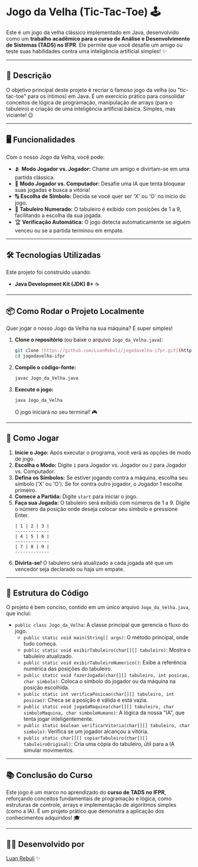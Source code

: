 # Jogo da Velha (Tic-Tac-Toe) 🕹️

Este é um jogo da velha clássico implementado em Java, desenvolvido como um **trabalho acadêmico para o curso de Análise e Desenvolvimento de Sistemas (TADS) no IFPR**. Ele permite que você desafie um amigo ou teste suas habilidades contra uma inteligência artificial simples! ✨

---

## 🧾 Descrição

O objetivo principal deste projeto é recriar o famoso jogo da velha (ou "tic-tac-toe" para os íntimos) em Java. É um exercício prático para consolidar conceitos de lógica de programação, manipulação de arrays (para o tabuleiro) e criação de uma inteligência artificial básica. Simples, mas viciante! 😉

---

## 🖥️ Funcionalidades

Com o nosso Jogo da Velha, você pode:

- 🫂 **Modo Jogador vs. Jogador:** Chame um amigo e divirtam-se em uma partida clássica.
- 🤖 **Modo Jogador vs. Computador:** Desafie uma IA que tenta bloquear suas jogadas e busca a vitória!
- 🔠 **Escolha de Símbolo:** Decida se você quer ser 'X' ou 'O' no início do jogo.
- 🔢 **Tabuleiro Numerado:** O tabuleiro é exibido com posições de 1 a 9, facilitando a escolha da sua jogada.
- 🏆 **Verificação Automática:** O jogo detecta automaticamente se alguém venceu ou se a partida terminou em empate.

---

## 🛠️ Tecnologias Utilizadas

Este projeto foi construído usando:

- **Java Development Kit (JDK) 8+** ☕

---

## 📦 Como Rodar o Projeto Localmente

Quer jogar o nosso Jogo da Velha na sua máquina? É super simples!

1.  **Clone o repositório** (ou baixe o arquivo `Jogo_da_Velha.java`):

    ```bash
    git clone [https://github.com/LuanRebuli/jogodavelha-ifpr.git](https://github.com/LuanRebuli/jogodavelha-ifpr.git)
    cd jogodavelha-ifpr
    ```

2.  **Compile o código-fonte:**

    ```bash
    javac Jogo_da_Velha.java
    ```

3.  **Execute o jogo:**

    ```bash
    java Jogo_da_Velha
    ```

    O jogo iniciará no seu terminal! 🎮

---

## 🔗 Como Jogar

1.  **Inicie o Jogo:** Após executar o programa, você verá as opções de modo de jogo.
2.  **Escolha o Modo:** Digite `1` para Jogador vs. Jogador ou `2` para Jogador vs. Computador.
3.  **Defina os Símbolos:** Se estiver jogando contra a máquina, escolha seu símbolo ('X' ou 'O'). Se for contra outro jogador, o Jogador 1 escolhe primeiro.
4.  **Comece a Partida:** Digite `start` para iniciar o jogo.
5.  **Faça sua Jogada:** O tabuleiro será exibido com números de 1 a 9. Digite o número da posição onde deseja colocar seu símbolo e pressione Enter.
    ```
    | 1 | 2 | 3 |
    -------------
    | 4 | 5 | 6 |
    -------------
    | 7 | 8 | 9 |
    -------------
    ```
6.  **Divirta-se!** O tabuleiro será atualizado a cada jogada até que um vencedor seja declarado ou haja um empate.

---

## 📁 Estrutura do Código

O projeto é bem conciso, contido em um único arquivo `Jogo_da_Velha.java`, que inclui:

* `public class Jogo_da_Velha`: A classe principal que gerencia o fluxo do jogo.
    * `public static void main(String[] args)`: O método principal, onde tudo começa.
    * `public static void exibirTabuleiro(char[][] tabuleiro)`: Mostra o tabuleiro atualizado.
    * `public static void exibirTabuleiroNumerico()`: Exibe a referência numérica das posições do tabuleiro.
    * `public static void fazerJogada(char[][] tabuleiro, int posicao, char simbolo)`: Coloca o símbolo do jogador ou da máquina na posição escolhida.
    * `public static int verificaPosicao(char[][] tabuleiro, int posicao)`: Checa se a posição é válida e está vazia.
    * `public static void jogadaMaquina(char[][] tabuleiro, char simboloMaquina, char simboloHumano)`: A lógica da nossa "IA", que tenta jogar inteligentemente.
    * `public static boolean verificarVitoria(char[][] tabuleiro, char simbolo)`: Verifica se um jogador alcançou a vitória.
    * `public static char[][] copiarTabuleiro(char[][] tabuleiroOriginal)`: Cria uma cópia do tabuleiro, útil para a IA simular movimentos.

---

## 📚 Conclusão do Curso

Este jogo é um marco no aprendizado do **curso de TADS no IFPR**, reforçando conceitos fundamentais de programação e lógica, como estruturas de controle, arrays e implementação de algoritmos simples (como a IA). É um projeto prático que demonstra a aplicação dos conhecimentos adquiridos! 🎓

---

## 👨‍💻 Desenvolvido por

[Luan Rebuli](https://github.com/LuanRebuli) ✨
